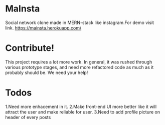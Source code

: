 # MaInsta
Social network clone made in MERN-stack like instagram.For demo visit link.
https://mainsta.herokuapp.com/

# Contribute!
This project requires a lot more work. In general, it was rushed through various prototype stages, and need more refactored code as much as it probably should be. We need your help!

# Todos
1.Need more enhacement in it. 
2.Make front-end UI more better like it will attract the user and make reliable for user.
3.Need to add profile picture on header of every posts
